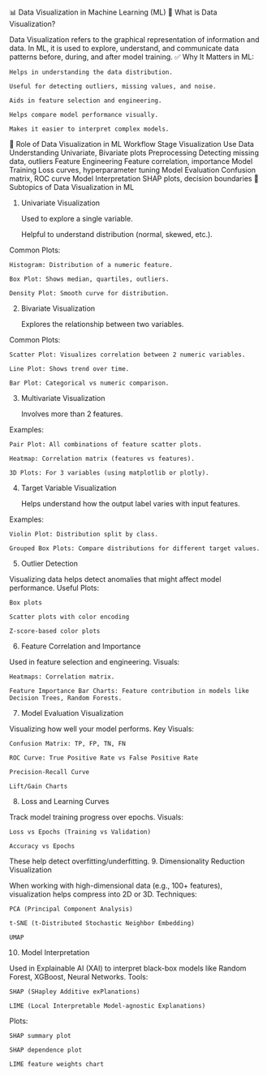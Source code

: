 📊 Data Visualization in Machine Learning (ML)
🔷 What is Data Visualization?

Data Visualization refers to the graphical representation of information and data. In ML, it is used to explore, understand, and communicate data patterns before, during, and after model training.
✅ Why It Matters in ML:

    Helps in understanding the data distribution.

    Useful for detecting outliers, missing values, and noise.

    Aids in feature selection and engineering.

    Helps compare model performance visually.

    Makes it easier to interpret complex models.

🔶 Role of Data Visualization in ML Workflow
Stage	Visualization Use
Data Understanding	Univariate, Bivariate plots
Preprocessing	Detecting missing data, outliers
Feature Engineering	Feature correlation, importance
Model Training	Loss curves, hyperparameter tuning
Model Evaluation	Confusion matrix, ROC curve
Model Interpretation	SHAP plots, decision boundaries
🔷 Subtopics of Data Visualization in ML
1. Univariate Visualization

    Used to explore a single variable.

    Helpful to understand distribution (normal, skewed, etc.).

Common Plots:

    Histogram: Distribution of a numeric feature.

    Box Plot: Shows median, quartiles, outliers.

    Density Plot: Smooth curve for distribution.

2. Bivariate Visualization

    Explores the relationship between two variables.

Common Plots:

    Scatter Plot: Visualizes correlation between 2 numeric variables.

    Line Plot: Shows trend over time.

    Bar Plot: Categorical vs numeric comparison.

3. Multivariate Visualization

    Involves more than 2 features.

Examples:

    Pair Plot: All combinations of feature scatter plots.

    Heatmap: Correlation matrix (features vs features).

    3D Plots: For 3 variables (using matplotlib or plotly).

4. Target Variable Visualization

    Helps understand how the output label varies with input features.

Examples:

    Violin Plot: Distribution split by class.

    Grouped Box Plots: Compare distributions for different target values.

5. Outlier Detection

Visualizing data helps detect anomalies that might affect model performance.
Useful Plots:

    Box plots

    Scatter plots with color encoding

    Z-score-based color plots

6. Feature Correlation and Importance

Used in feature selection and engineering.
Visuals:

    Heatmaps: Correlation matrix.

    Feature Importance Bar Charts: Feature contribution in models like Decision Trees, Random Forests.

7. Model Evaluation Visualization

Visualizing how well your model performs.
Key Visuals:

    Confusion Matrix: TP, FP, TN, FN

    ROC Curve: True Positive Rate vs False Positive Rate

    Precision-Recall Curve

    Lift/Gain Charts

8. Loss and Learning Curves

Track model training progress over epochs.
Visuals:

    Loss vs Epochs (Training vs Validation)

    Accuracy vs Epochs

These help detect overfitting/underfitting.
9. Dimensionality Reduction Visualization

When working with high-dimensional data (e.g., 100+ features), visualization helps compress into 2D or 3D.
Techniques:

    PCA (Principal Component Analysis)

    t-SNE (t-Distributed Stochastic Neighbor Embedding)

    UMAP

10. Model Interpretation

Used in Explainable AI (XAI) to interpret black-box models like Random Forest, XGBoost, Neural Networks.
Tools:

    SHAP (SHapley Additive exPlanations)

    LIME (Local Interpretable Model-agnostic Explanations)

Plots:

    SHAP summary plot

    SHAP dependence plot

    LIME feature weights chart